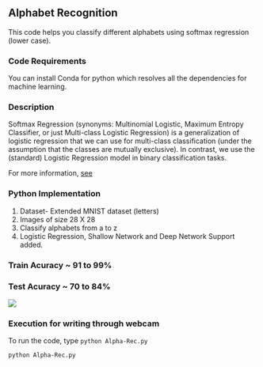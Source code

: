 ## Alphabet Recognition
This code helps you classify different alphabets using softmax regression (lower case).


### Code Requirements
You can install Conda for python which resolves all the dependencies for machine learning.

### Description
Softmax Regression (synonyms: Multinomial Logistic, Maximum Entropy Classifier, or just Multi-class Logistic Regression) is a generalization of logistic regression that we can use for multi-class classification (under the assumption that the classes are mutually exclusive). In contrast, we use the (standard) Logistic Regression model in binary classification tasks.

For more information, [see](https://www.kdnuggets.com/2016/07/softmax-regression-related-logistic-regression.html)


### Python  Implementation

1) Dataset- Extended MNIST dataset (letters)
2) Images of size 28 X 28
3) Classify alphabets from a to z
4) Logistic Regression, Shallow Network and Deep Network Support added.

### Train Acuracy ~ 91 to 99%
### Test Acuracy ~ 70 to 84%

<img src="https://github.com/akshaybahadur21/Digit-Recognizer/blob/master/final_emnist.gif">

### Execution for writing through webcam
To run the code, type `python Alpha-Rec.py`

```
python Alpha-Rec.py
```





